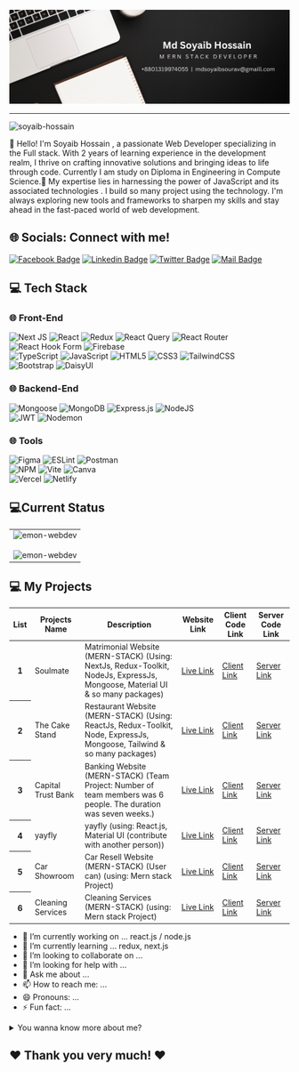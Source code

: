 <!-- ![Cover Image](cover%20img.png)
### Hi there 👋, I'm Soyaib Hossain 
#### I am a Web developer 


<p>👋 Hello! I'm Soyaib Hossain , a passionate Web Developer specializing in the MERN stack. With 2 years of learning experience in the development realm, I thrive on crafting innovative solutions and bringing ideas to life through code. Currently I am study on Diploma in Engineering in Compute Science.🚀 My expertise lies in harnessing the power of JavaScript and its associated technologies . I build so many project using the technology. I'm always exploring new tools and frameworks to sharpen my skills and stay ahead in the fast-paced world of web development.</p>


- 🔭 I’m currently working on something cool. 
- 🌱 I’m currently learning Next.js 
- 👯 I’m looking to collaborate on  open source projects 
- 💬 Ask me about Web development  
- 📫 How to reach me: mdsoyaibsourav@gmail.com 
- ⚡ Fun fact: I love to make complex origami and I can speak 3 languages 

# Reach me out
<p align="left">
  <a href="https://linkedin.com/in/md-soyaib-hossain" target="blank">
    <img src="https://raw.githubusercontent.com/rahuldkjain/github-profile-readme-generator/master/src/images/icons/Social/linked-in-alt.svg" alt="md-soyaib-hossain" height="30" width="40" />
  </a>
  <a href="https://github.com/Mdsoyaib123" target="blank">
    <img src="https://raw.githubusercontent.com/rahuldkjain/github-profile-readme-generator/master/src/images/icons/Social/github.svg" alt="soyaibhossain" height="30" width="40" />
  </a>
  <a href="https://www.facebook.com/mdsoyaib.hossain.77" target="blank">
    <img src="https://raw.githubusercontent.com/rahuldkjain/github-profile-readme-generator/master/src/images/icons/Social/facebook.svg" alt="mdsoyaibhossain" height="30" width="40" />
  </a>
</p>

# 💻 Tech Stack:
![Next JS](https://img.shields.io/badge/Next-black?style=for-the-badge&logo=next.js&logoColor=white) ![React](https://img.shields.io/badge/react-%2320232a.svg?style=for-the-badge&logo=react&logoColor=%2361DAFB) ![TypeScript](https://img.shields.io/badge/typescript-%23007ACC.svg?style=for-the-badge&logo=typescript&logoColor=white) ![JavaScript](https://img.shields.io/badge/javascript-%23323330.svg?style=for-the-badge&logo=javascript&logoColor=%23F7DF1E)  ![Redux](https://img.shields.io/badge/redux-%23593d88.svg?style=for-the-badge&logo=redux&logoColor=white) ![Express.js](https://img.shields.io/badge/express.js-%23404d59.svg?style=for-the-badge&logo=express&logoColor=%2361DAFB) ![NodeJS](https://img.shields.io/badge/node.js-6DA55F?style=for-the-badge&logo=node.js&logoColor=white) ![MongoDB](https://img.shields.io/badge/MongoDB-%234ea94b.svg?style=for-the-badge&logo=mongodb&logoColor=white) ![TailwindCSS](https://img.shields.io/badge/tailwindcss-%2338B2AC.svg?style=for-the-badge&logo=tailwind-css&logoColor=white) ![JWT](https://img.shields.io/badge/JWT-black?style=for-the-badge&logo=JSON%20web%20tokens)![Firebase](https://img.shields.io/badge/firebase-%23039BE5.svg?style=for-the-badge&logo=firebase) ![Vercel](https://img.shields.io/badge/vercel-%23000000.svg?style=for-the-badge&logo=vercel&logoColor=white) ![Netlify](https://img.shields.io/badge/netlify-%23000000.svg?style=for-the-badge&logo=netlify&logoColor=#00C7B7) ![Figma](https://img.shields.io/badge/figma-%23F24E1E.svg?style=for-the-badge&logo=figma&logoColor=white) ![GitHub](https://img.shields.io/badge/github-%23121011.svg?style=for-the-badge&logo=github&logoColor=white) !



# Current stats

[![GitHub Streak](https://github-readme-streak-stats.herokuapp.com?user=Mdsoyaib123&theme=algolia)](https://git.io/streak-stats)
 -->




<!-- ﻿## Hi there my gorgeous friend .I'm Soyaib Hossain as a Junior Software Developer. -->

![Github Banner](cover%20img.png)

<hr>
<p align="left"> <img src="https://komarev.com/ghpvc/?username=emon-webdev&label=Profile%20views&color=0e75b6&style=flat" alt="soyaib-hossain" /> </p>

<!--####My name is Emon Hossain. Description____.-->

<p>👋 Hello! I'm Soyaib Hossain , a passionate Web Developer specializing in the Full stack. With 2 years of learning experience in the development realm, I thrive on crafting innovative solutions and bringing ideas to life through code. Currently I am study on Diploma in Engineering in Compute Science.🚀 My expertise lies in harnessing the power of JavaScript and its associated technologies . I build so many project using the technology. I'm always exploring new tools and frameworks to sharpen my skills and stay ahead in the fast-paced world of web development.</p>

## 🌐 Socials: Connect with me!

[![Facebook Badge](https://img.shields.io/badge/Facebook-1877F2?style=for-the-badge&logo=facebook&logoColor=white)](https://www.facebook.com/mdsoyaib.hossain.77) [![Linkedin Badge](https://img.shields.io/badge/LinkedIn-0077B5?style=for-the-badge&logo=linkedin&logoColor=white)](https://www.linkedin.com/in/md-soyaib-hossain/) [![Twitter Badge](https://img.shields.io/badge/Twitter-1DA1F2?style=for-the-badge&logo=twitter&logoColor=white)](https://x.com/MdSoyaib83472) [![Mail Badge](https://img.shields.io/badge/Gmail-D14836?style=for-the-badge&logo=gmail&logoColor=white)](mailto:mdsoyaibsourav@gmail.com)


## 💻 Tech Stack
### 🌐 Front-End
![Next JS](https://img.shields.io/badge/Next-black?style=for-the-badge&logo=next.js&logoColor=white) 
![React](https://img.shields.io/badge/react-%2320232a.svg?style=for-the-badge&logo=react&logoColor=%2361DAFB) 
![Redux](https://img.shields.io/badge/redux-%23593d88.svg?style=for-the-badge&logo=redux&logoColor=white) 
![React Query](https://img.shields.io/badge/-React%20Query-FF4154?style=for-the-badge&logo=react%20query&logoColor=white) 
![React Router](https://img.shields.io/badge/React_Router-CA4245?style=for-the-badge&logo=react-router&logoColor=white) 
![React Hook Form](https://img.shields.io/badge/React%20Hook%20Form-%23EC5990.svg?style=for-the-badge&logo=reacthookform&logoColor=white)
![Firebase](https://img.shields.io/badge/firebase-%23039BE5.svg?style=for-the-badge&logo=firebase)   
![TypeScript](https://img.shields.io/badge/typescript-%23007ACC.svg?style=for-the-badge&logo=typescript&logoColor=white)
![JavaScript](https://img.shields.io/badge/javascript-%23323330.svg?style=for-the-badge&logo=javascript&logoColor=%23F7DF1E)
![HTML5](https://img.shields.io/badge/html5-%23E34F26.svg?style=for-the-badge&logo=html5&logoColor=white)
![CSS3](https://img.shields.io/badge/css3-%231572B6.svg?style=for-the-badge&logo=css3&logoColor=white)
![TailwindCSS](https://img.shields.io/badge/tailwindcss-%2338B2AC.svg?style=for-the-badge&logo=tailwind-css&logoColor=white)   
![Bootstrap](https://img.shields.io/badge/bootstrap-%238511FA.svg?style=for-the-badge&logo=bootstrap&logoColor=white) 
![DaisyUI](https://img.shields.io/badge/daisyui-black?style=for-the-badge&logo=daisyui&logoColor=5849BE)  
### 🌐 Backend-End
![Mongoose](https://img.shields.io/badge/Mongoose-%46E3B7.svg?style=for-the-badge&logo=mongoose&logoColor=white)
![MongoDB](https://img.shields.io/badge/MongoDB-%234ea94b.svg?style=for-the-badge&logo=mongodb&logoColor=white) 
![Express.js](https://img.shields.io/badge/express.js-%23404d59.svg?style=for-the-badge&logo=express&logoColor=%2361DAFB) 
![NodeJS](https://img.shields.io/badge/node.js-6DA55F?style=for-the-badge&logo=node.js&logoColor=white)  
![JWT](https://img.shields.io/badge/JWT-black?style=for-the-badge&logo=JSON%20web%20tokens) 
![Nodemon](https://img.shields.io/badge/NODEMON-%23323330.svg?style=for-the-badge&logo=nodemon&logoColor=%BBDEAD) 
### 🌐 Tools
![Figma](https://img.shields.io/badge/figma-%23F24E1E.svg?style=for-the-badge&logo=figma&logoColor=white)
![ESLint](https://img.shields.io/badge/ESLint-4B3263?style=for-the-badge&logo=eslint&logoColor=white) 
![Postman](https://img.shields.io/badge/Postman-FF6C37?style=for-the-badge&logo=postman&logoColor=white)  
![NPM](https://img.shields.io/badge/NPM-%23CB3837.svg?style=for-the-badge&logo=npm&logoColor=white) 
![Vite](https://img.shields.io/badge/vite-%23646CFF.svg?style=for-the-badge&logo=vite&logoColor=white) 
![Canva](https://img.shields.io/badge/Canva-%2300C4CC.svg?style=for-the-badge&logo=Canva&logoColor=white)  
![Vercel](https://img.shields.io/badge/vercel-%23000000.svg?style=for-the-badge&logo=vercel&logoColor=white)
![Netlify](https://img.shields.io/badge/netlify-%23000000.svg?style=for-the-badge&logo=netlify&logoColor=#00C7B7) 




## 💻Current Status

<div class="overflow-x-auto">
  <table class="table w-full">
    <tbody>
      <!-- row 1 -->
      <tr>
         <!-- <td>
            <img align="center" src="https://github-readme-stats.vercel.app/api/top-langs?username=emon-webdev&show_icons=true&locale=en&layout=compact" alt="emon-webdev" />
       </td> -->
        <td>
              <img src='https://github-readme-stats.vercel.app/api?username=emon-webdev&show_icons=true&locale=en' alt="emon-webdev" />
                <br/>
                <br/>
              <img align="center" src="https://github-readme-streak-stats.herokuapp.com/?user=emon-webdev" alt="emon-webdev" />
       </td>
      </tr>
    </tbody>
  </table>
</div>



## 💻 My Projects

<div class="overflow-x-auto">
  <table class="table w-full">
    <!-- head -->
    <thead>
      <tr>
        <th>List</th>
        <th>Projects Name</th>
        <th>Description</th>
        <th>Website Link</th>
         <th>Client Code Link</th>
         <th>Server Code Link</th>
      </tr>
    </thead>
    <tbody>
      <!-- row 1 -->
      <tr>
        <th>1</th>
        <td>Soulmate</td>
        <td>Matrimonial Website (MERN-STACK) (Using: NextJs, Redux-Toolkit, NodeJs, ExpressJs, Mongoose, Material UI & so many packages)</td>
        <td><a href="https://soulmate-metrimony.vercel.app" target="_blank">Live Link</a></td>
        <td><a href="https://github.com/emon-webdev/soulmate" target="_blank">Client Link</a></td>
        <td><a href="https://github.com/emon-webdev/soulmate-server" target="_blank">Server Link</a></td>
      </tr>
      <!-- row 1 -->
      <tr>
        <th>2</th>
        <td>The Cake Stand</td>
        <td>Restaurant Website (MERN-STACK) (Using: ReactJs, Redux-Toolkit, Node, ExpressJs, Mongoose, Tailwind & so many packages)</td>
        <td><a href="https://the-cake-stand.web.app/" target="_blank">Live Link</a></td>
        <td><a href="https://github.com/emon-webdev/the-cake-stand" target="_blank">Client Link</a></td>
        <td><a href="https://github.com/emon-webdev/The-Cake-Stand-Server" target="_blank">Server Link</a></td>
      </tr>
      <tr>
        <th>3</th>
        <td>Capital Trust Bank</td>
        <td>Banking Website (MERN-STACK) (Team Project: Number of team members was 6 people. The duration was seven weeks.)</td>
        <td><a href="https://capital-trust-bank-ee791.web.app/" target="_blank">Live Link</a></td>
        <td><a href="https://github.com/emon-webdev/Capital-Trust-Bank" target="_blank">Client Link</a></td>
        <td><a href="https://github.com/AkashChakrabortty/Capital-Trust-Bank-Server" target="_blank">Server Link</a></td>
      </tr>
      <tr>
        <th>4</th>
        <td>yayfly </td>
        <td>yayfly (using: React.js, Material UI (contribute with another person))</td>
        <td><a href="https://yayfly-app.netlify.app/" target="_blank">Live Link</a></td>
        <td><a href="https://github.com/emon-webdev/yayfly-app" target="_blank">Client Link</a></td>
        <td><a href="just front end" target="_blank">Server Link</a></td>
      </tr>
       <tr>
        <th>5</th>
        <td>Car Showroom</td>
        <td>Car Resell Website (MERN-STACK) (User can) (using: Mern stack Project)</td>
        <td><a href="https://car-resell-web.web.app/" target="_blank">Live Link</a></td>
        <td><a href="https://github.com/emon-webdev/car-showroom" target="_blank">Client Link</a></td>
        <td><a href="https://github.com/emon-webdev/car-showroom-server" target="_blank">Server Link</a></td>
      </tr>
       <tr>
        <th>6</th>
        <td>Cleaning Services</td>
        <td>Cleaning Services (MERN-STACK) (using: Mern stack Project)</td>
        <td><a href="https://cleaning-service-9d61e.web.app/" target="_blank">Live Link</a></td>
        <td><a href="https://github.com/emon-webdev/cleaning-service" target="_blank">Client Link</a></td>
        <td><a href="https://github.com/emon-webdev/cleaning-service-server" target="_blank">Server Link</a></td>
      </tr>
    </tbody>
  </table>
</div>
  

- 🔭 I’m currently working on ... react.js / node.js
- 🌱 I’m currently learning ... redux, next.js
- 👯 I’m looking to collaborate on ...
- 🤔 I’m looking for help with ...
- 💬 Ask me about ...
- 📫 How to reach me: ...
- 😄 Pronouns: ...
- ⚡ Fun fact: ...
 
 
 <details>

<summary>
  You wanna know more about me?
</summary>

<br >

#### ?

#### Github Stats

</details>

<h2>❤️ Thank you very much! ❤️</h2>


